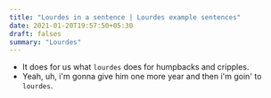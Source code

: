 ```yaml
---
title: "Lourdes in a sentence | Lourdes example sentences"
date: 2021-01-20T19:57:50+05:30
draft: falses
summary: "Lourdes"
---
```

- It does for us what `lourdes` does for humpbacks and cripples.
- Yeah, uh, i'm gonna give him one more year and then i'm goin' to `lourdes`.
                 
